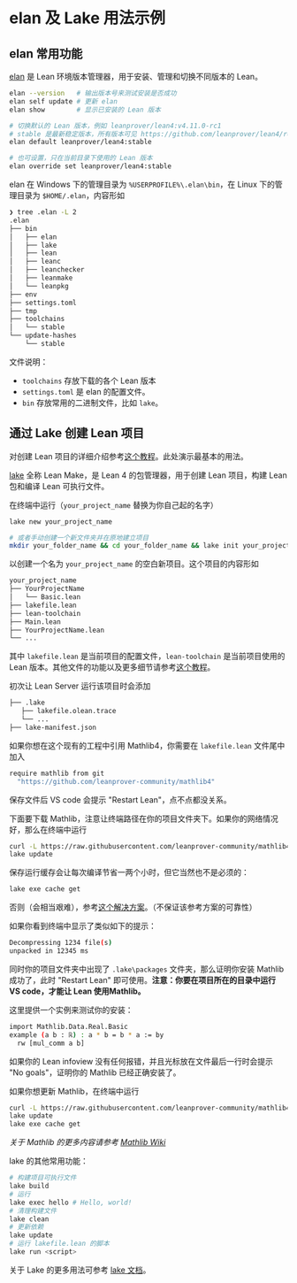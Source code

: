 # elan 及 Lake 用法示例

## elan 常用功能

[elan](https://github.com/leanprover/elan) 是 Lean 环境版本管理器，用于安装、管理和切换不同版本的 Lean。

```bash
elan --version   # 输出版本号来测试安装是否成功
elan self update # 更新 elan
elan show        # 显示已安装的 Lean 版本

# 切换默认的 Lean 版本，例如 leanprover/lean4:v4.11.0-rc1 
# stable 是最新稳定版本，所有版本可见 https://github.com/leanprover/lean4/releases
elan default leanprover/lean4:stable 

# 也可设置，只在当前目录下使用的 Lean 版本
elan override set leanprover/lean4:stable
```

elan 在 Windows 下的管理目录为 `%USERPROFILE%\.elan\bin`，在 Linux 下的管理目录为 `$HOME/.elan`，内容形如

```bash
❯ tree .elan -L 2
.elan
├── bin
│   ├── elan
│   ├── lake
│   ├── lean
│   ├── leanc
│   ├── leanchecker
│   ├── leanmake
│   └── leanpkg
├── env
├── settings.toml
├── tmp
├── toolchains
│   └── stable
└── update-hashes
    └── stable
```

文件说明：

- `toolchains` 存放下载的各个 Lean 版本
- `settings.toml` 是 elan 的配置文件。
- `bin` 存放常用的二进制文件，比如 `lake`。

## 通过 Lake 创建 Lean 项目

对创建 Lean 项目的详细介绍参考[这个教程](https://www.leanprover.cn/fp-lean-zh/hello-world/starting-a-project.html)。此处演示最基本的用法。

[lake](https://github.com/leanprover/lake) 全称 Lean Make，是 Lean 4 的包管理器，用于创建 Lean 项目，构建 Lean 包和编译 Lean 可执行文件。

在终端中运行（`your_project_name` 替换为你自己起的名字）

```bash
lake new your_project_name

# 或者手动创建一个新文件夹并在原地建立项目
mkdir your_folder_name && cd your_folder_name && lake init your_project_name
```

以创建一个名为 `your_project_name` 的空白新项目。这个项目的内容形如

```bash
your_project_name
├── YourProjectName
│   └── Basic.lean
├── lakefile.lean
├── lean-toolchain
├── Main.lean
├── YourProjectName.lean
└── ...
```

其中 `lakefile.lean` 是当前项目的配置文件，`lean-toolchain` 是当前项目使用的 Lean 版本。其他文件的功能以及更多细节请参考[这个教程](https://www.leanprover.cn/fp-lean-zh/hello-world/starting-a-project.html)。

初次让 Lean Server 运行该项目时会添加

```bash
├── .lake
   ├── lakefile.olean.trace
   └── ...
├── lake-manifest.json
```

如果你想在这个现有的工程中引用 Mathlib4，你需要在 `lakefile.lean` 文件尾中加入

```bash
require mathlib from git
  "https://github.com/leanprover-community/mathlib4"
```

保存文件后 VS code 会提示 "Restart Lean"，点不点都没关系。

下面要下载 Mathlib，注意让终端路径在你的项目文件夹下。如果你的网络情况好，那么在终端中运行

```bash
curl -L https://raw.githubusercontent.com/leanprover-community/mathlib4/master/lean-toolchain -o lean-toolchain
lake update
```

保存运行缓存会让每次编译节省一两个小时，但它当然也不是必须的：

```bash
lake exe cache get
```

否则（会相当艰难），参考[这个解决方案](https://zhuanlan.zhihu.com/p/680690436)。（不保证该参考方案的可靠性）

如果你看到终端中显示了类似如下的提示：

```bash
Decompressing 1234 file(s)
unpacked in 12345 ms
```

同时你的项目文件夹中出现了 `.lake\packages` 文件夹，那么证明你安装 Mathlib 成功了，此时 "Restart Lean" 即可使用。**注意：你要在项目所在的目录中运行 VS code，才能让 Lean 使用Mathlib。**

这里提供一个实例来测试你的安装：

```bash
import Mathlib.Data.Real.Basic
example (a b : ℝ) : a * b = b * a := by
  rw [mul_comm a b]
```

如果你的 Lean infoview 没有任何报错，并且光标放在文件最后一行时会提示 "No goals"，证明你的 Mathlib 已经正确安装了。

如果你想更新 Mathlib，在终端中运行

```bash
curl -L https://raw.githubusercontent.com/leanprover-community/mathlib4/master/lean-toolchain -o lean-toolchain
lake update
lake exe cache get
```

*关于 Mathlib 的更多内容请参考 [Mathlib Wiki](https://github.com/leanprover-community/mathlib4/wiki/Using-mathlib4-as-a-dependency)*

lake 的其他常用功能：

```bash
# 构建项目可执行文件
lake build
# 运行
lake exec hello # Hello, world!
# 清理构建文件
lake clean
# 更新依赖
lake update
# 运行 lakefile.lean 的脚本
lake run <script>
```

关于 Lake 的更多用法可参考 [lake 文档](../references/lake-doc.md)。
